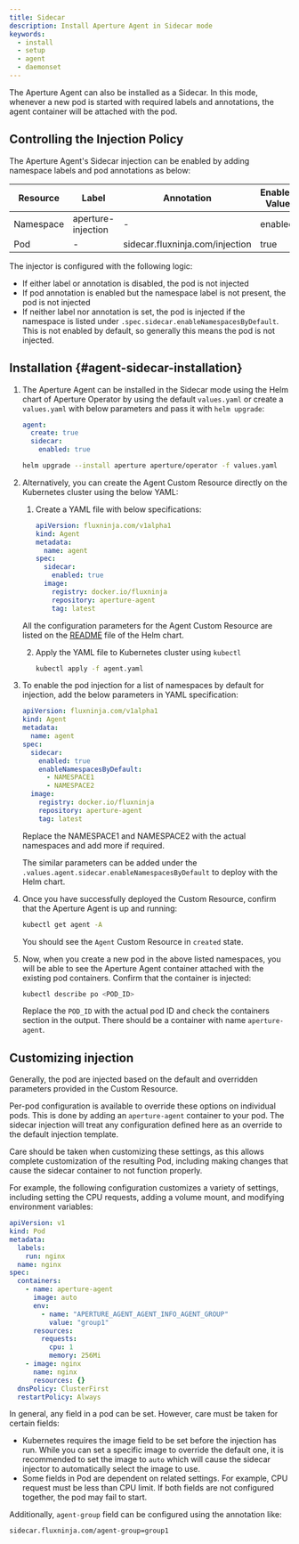 ```yaml
---
title: Sidecar
description: Install Aperture Agent in Sidecar mode
keywords:
  - install
  - setup
  - agent
  - daemonset
---
```


The Aperture Agent can also be installed as a Sidecar. In this mode, whenever a new pod is started
with required labels and annotations, the agent container will be attached with the pod.

## Controlling the Injection Policy

The Aperture Agent's Sidecar injection can be enabled by adding namespace labels and pod annotations as below:

| Resource  | Label              | Annotation                      | Enabled Value | Disabled Value |
| --------- | ------------------ | ------------------------------- | ------------- | -------------- |
| Namespace | aperture-injection | -                               | enabled       | disabled       |
| Pod       | -                  | sidecar.fluxninja.com/injection | true          | false          |

The injector is configured with the following logic:

- If either label or annotation is disabled, the pod is not injected
- If pod annotation is enabled but the namespace label is not present, the pod is not injected
- If neither label nor annotation is set, the pod is injected if the namespace is listed under
  `.spec.sidecar.enableNamespacesByDefault`. This is not enabled by default, so generally this
  means the pod is not injected.

## Installation {#agent-sidecar-installation}

1. The Aperture Agent can be installed in the Sidecar mode using the Helm chart of Aperture Operator
   by using the default `values.yaml` or create a `values.yaml` with below parameters and pass it with `helm upgrade`:

   ```yaml
   agent:
     create: true
     sidecar:
       enabled: true
   ```

   ```bash
   helm upgrade --install aperture aperture/operator -f values.yaml
   ```

2. Alternatively, you can create the Agent Custom Resource directly on the Kubernetes cluster using the below YAML:

   1. Create a YAML file with below specifications:

      ```yaml
      apiVersion: fluxninja.com/v1alpha1
      kind: Agent
      metadata:
        name: agent
      spec:
        sidecar:
          enabled: true
        image:
          registry: docker.io/fluxninja
          repository: aperture-agent
          tag: latest
      ```

   All the configuration parameters for the Agent Custom Resource are listed on the
   [README](https://artifacthub.io/packages/helm/aperture/aperture-operator#aperture-custom-resource-parameters)
   file of the Helm chart.

   2. Apply the YAML file to Kubernetes cluster using `kubectl`

      ```bash
      kubectl apply -f agent.yaml
      ```

3. To enable the pod injection for a list of namespaces by default for injection, add the below parameters in YAML specification:

   ```yaml
   apiVersion: fluxninja.com/v1alpha1
   kind: Agent
   metadata:
     name: agent
   spec:
     sidecar:
       enabled: true
       enableNamespacesByDefault:
         - NAMESPACE1
         - NAMESPACE2
     image:
       registry: docker.io/fluxninja
       repository: aperture-agent
       tag: latest
   ```

   Replace the NAMESPACE1 and NAMESPACE2 with the actual namespaces and add more if required.

   The similar parameters can be added under the `.values.agent.sidecar.enableNamespacesByDefault` to deploy with the Helm chart.

4. Once you have successfully deployed the Custom Resource, confirm that the
   Aperture Agent is up and running:

   ```bash
   kubectl get agent -A
   ```

   You should see the `Agent` Custom Resource in `created` state.

5. Now, when you create a new pod in the above listed namespaces, you will be able to see the Aperture Agent container attached
   with the existing pod containers. Confirm that the container is injected:

   ```bash
   kubectl describe po <POD_ID>
   ```

   Replace the `POD_ID` with the actual pod ID and check the containers section in the output. There should be a container
   with name `aperture-agent`.

## Customizing injection

Generally, the pod are injected based on the default and overridden parameters provided in the Custom Resource.

Per-pod configuration is available to override these options on individual pods. This is done by adding an `aperture-agent` container
to your pod. The sidecar injection will treat any configuration defined here as an override to the default injection template.

Care should be taken when customizing these settings, as this allows complete customization of the resulting Pod,
including making changes that cause the sidecar container to not function properly.

For example, the following configuration customizes a variety of settings, including setting the CPU requests, adding a volume mount, and
modifying environment variables:

```yaml
apiVersion: v1
kind: Pod
metadata:
  labels:
    run: nginx
  name: nginx
spec:
  containers:
    - name: aperture-agent
      image: auto
      env:
        - name: "APERTURE_AGENT_AGENT_INFO_AGENT_GROUP"
          value: "group1"
      resources:
        requests:
          cpu: 1
          memory: 256Mi
    - image: nginx
      name: nginx
      resources: {}
  dnsPolicy: ClusterFirst
  restartPolicy: Always
```

In general, any field in a pod can be set. However, care must be taken for certain fields:

- Kubernetes requires the image field to be set before the injection has run. While you can set a specific
  image to override the default one, it is recommended to set the image to `auto` which will cause the
  sidecar injector to automatically select the image to use.
- Some fields in Pod are dependent on related settings. For example, CPU request must be less than CPU limit.
  If both fields are not configured together, the pod may fail to start.

Additionally, `agent-group` field can be configured using the annotation like:

`sidecar.fluxninja.com/agent-group=group1`
